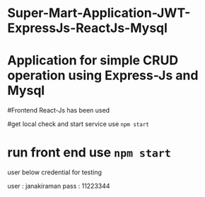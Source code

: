 # Super-Mart-Application-JWT-ExpressJs-ReactJs-Mysql

# Application for simple CRUD operation using Express-Js and Mysql

#Frontend React-Js has been used

#get local check and start service use `npm start`

# run front end use `npm start`

user below credential for testing

user : janakiraman
pass : 11223344
